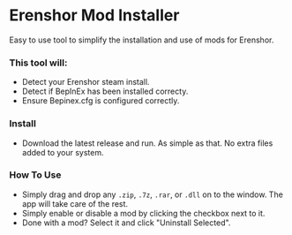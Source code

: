 # Erenshor Mod Installer

Easy to use tool to simplify the installation and use of mods for Erenshor. 

### This tool will:
- Detect your Erenshor steam install.
- Detect if BepInEx has been installed correcty.
- Ensure Bepinex.cfg is configured correctly.

### Install 
- Download the latest release and run. As simple as that. No extra files added to your system. 

### How To Use
- Simply drag and drop any ```.zip```, ```.7z```, ```.rar```, or ```.dll``` on to the window. The app will take care of the rest.
- Simply enable or disable a mod by clicking the checkbox next to it.
- Done with a mod? Select it and click "Uninstall Selected".